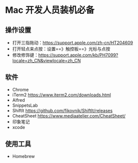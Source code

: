 # Mac 开发人员装机必备

## 操作设置
- 打开三指拖动：https://support.apple.com/zh-cn/HT204609
- 打开轻点来点按：设置==》触控板==》光标与点按
- 修改修饰键：https://support.apple.com/kb/PH7099?locale=zh_CN&viewlocale=zh_CN

## 软件
- Chrome 
- iTerm2
https://www.iterm2.com/downloads.html
- Alfred
- SnippetsLab
- Shiftlt
https://github.com/fikovnik/ShiftIt/releases
- CheatSheet
https://www.mediaatelier.com/CheatSheet/
- 印象笔记
- xcode

## 使用工具

- Homebrew
